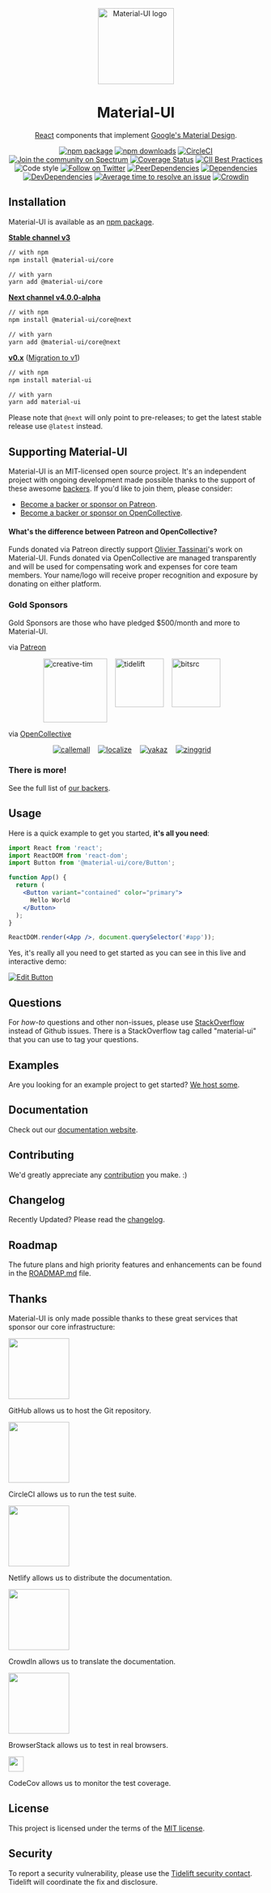 <p align="center">
  <a href="https://material-ui.com/" rel="noopener" target="_blank"><img width="150" src="https://material-ui.com/static/images/material-ui-logo.svg" alt="Material-UI logo"></a></p>
</p>

<h1 align="center">Material-UI</h1>

<div align="center">

[React](http://facebook.github.io/react/) components that implement [Google's Material Design](https://www.google.com/design/spec/material-design/introduction.html).

[![npm package](https://img.shields.io/npm/v/@material-ui/core/latest.svg)](https://www.npmjs.com/package/@material-ui/core)
[![npm downloads](https://img.shields.io/npm/dm/@material-ui/core.svg)](https://www.npmjs.com/package/@material-ui/core)
[![CircleCI](https://img.shields.io/circleci/project/github/mui-org/material-ui/next.svg)](https://circleci.com/gh/mui-org/material-ui/tree/next)
[![Join the community on Spectrum](https://withspectrum.github.io/badge/badge.svg)](https://spectrum.chat/material-ui)
[![Coverage Status](https://img.shields.io/codecov/c/github/mui-org/material-ui/next.svg)](https://codecov.io/gh/mui-org/material-ui/branch/next)
[![CII Best Practices](https://bestpractices.coreinfrastructure.org/projects/1320/badge)](https://bestpractices.coreinfrastructure.org/projects/1320)
![Code style](https://img.shields.io/badge/code_style-prettier-ff69b4.svg)
[![Follow on Twitter](https://img.shields.io/twitter/follow/MaterialUI.svg?label=follow+Material-UI)](https://twitter.com/MaterialUI)
[![PeerDependencies](https://img.shields.io/david/peer/mui-org/material-ui/next.svg)](https://david-dm.org/mui-org/material-ui/next?type=peer&path=packages/material-ui)
[![Dependencies](https://img.shields.io/david/mui-org/material-ui/next.svg)](https://david-dm.org/mui-org/material-ui/next?path=packages/material-ui)
[![DevDependencies](https://img.shields.io/david/dev/mui-org/material-ui/next.svg)](https://david-dm.org/mui-org/material-ui/next?type=dev)
[![Average time to resolve an issue](http://isitmaintained.com/badge/resolution/mui-org/material-ui.svg)](http://isitmaintained.com/project/mui-org/material-ui "Average time to resolve an issue")
[![Crowdin](https://d322cqt584bo4o.cloudfront.net/material-ui-docs/localized.svg?cache=v1)](https://translate.material-ui.com/project/material-ui-docs)

</div>

## Installation

Material-UI is available as an [npm package](https://www.npmjs.com/package/@material-ui/core).

**[Stable channel v3](https://material-ui.com/)**
```sh
// with npm
npm install @material-ui/core

// with yarn
yarn add @material-ui/core
```

**[Next channel v4.0.0-alpha](https://next.material-ui.com/)**
```sh
// with npm
npm install @material-ui/core@next

// with yarn
yarn add @material-ui/core@next
```

**[v0.x](https://v0.material-ui.com/)** ([Migration to v1](https://material-ui.com/guides/migration-v0x/))
```sh
// with npm
npm install material-ui

// with yarn
yarn add material-ui
```


Please note that `@next` will only point to pre-releases; to get the latest stable release use `@latest` instead.

## Supporting Material-UI

Material-UI is an MIT-licensed open source project. It's an independent project with ongoing development made possible thanks to the support of these awesome [backers](/BACKERS.md). If you'd like to join them, please consider:
- [Become a backer or sponsor on Patreon](https://www.patreon.com/oliviertassinari).
- [Become a backer or sponsor on OpenCollective](https://opencollective.com/material-ui).

#### What's the difference between Patreon and OpenCollective?

Funds donated via Patreon directly support [Olivier Tassinari](https://github.com/oliviertassinari)'s work on Material-UI.
Funds donated via OpenCollective are managed transparently and will be used for compensating work and expenses for core team members.
Your name/logo will receive proper recognition and exposure by donating on either platform.

### Gold Sponsors

Gold Sponsors are those who have pledged $500/month and more to Material-UI.

via [Patreon](https://www.patreon.com/oliviertassinari)

<p style="display: flex; justify-content: center;">
  <a data-ga-event-category="sponsors" data-ga-event-action="logo" data-ga-event-label="creative-tim" href="https://www.creative-tim.com/?partner=104080" rel="noopener" target="_blank" style="margin-right: 16px;"><img width="126" src="https://avatars1.githubusercontent.com/u/20172349?s=378" alt="creative-tim" title="Premium Themes"></a>
  <a data-ga-event-category="sponsors" data-ga-event-action="logo" data-ga-event-label="tidelift" href="https://tidelift.com/subscription/pkg/npm-material-ui?utm_source=material_ui&utm_medium=referral&utm_campaign=homepage" rel="noopener" target="_blank" style="margin-right: 16px;"><img width="96" src="https://avatars2.githubusercontent.com/u/30204434?s=192" alt="tidelift" title="Get Professionally Supported Material-UI"></a>
  <a data-ga-event-category="sponsors" data-ga-event-action="logo" data-ga-event-label="bitsrc" href="https://bit.dev" rel="noopener" target="_blank" style="margin-right: 16px;"><img width="96" src="https://avatars1.githubusercontent.com/u/24789812?s=192" alt="bitsrc" title="The fastest way to share code"></a>
</p>

via [OpenCollective](https://opencollective.com/material-ui)

<p style="display: flex; justify-content: center; flex-wrap: wrap;">
  <a data-ga-event-category="sponsors" data-ga-event-action="logo" data-ga-event-label="callemall" href="https://www.call-em-all.com" rel="noopener" target="_blank" style="margin-right: 16px;"><img src="https://images.opencollective.com/proxy/images?src=https%3A%2F%2Fopencollective-production.s3-us-west-1.amazonaws.com%2Ff4053300-e0ea-11e7-acf0-0fa7c0509f4e.png&height=100" alt="callemall" title="The easy way to message your group"></a>
  <a data-ga-event-category="sponsors" data-ga-event-action="logo" data-ga-event-label="localize" href="https://localizejs.com" rel="noopener" target="_blank" style="margin-right: 16px;"><img src="https://images.opencollective.com/proxy/images?src=https%3A%2F%2Fopencollective-production.s3-us-west-1.amazonaws.com%2F629dea80-f1ae-11e8-b356-a5942970e22b.png&height=65" alt="localize" title="Application translation & localization platform"></a>
  <a data-ga-event-category="sponsors" data-ga-event-action="logo" data-ga-event-label="yakaz" href="https://yakaz.com" rel="noopener" target="_blank" style="margin-right: 16px;"><img src="https://images.opencollective.com/proxy/images?src=https%3A%2F%2Fopencollective-production.s3-us-west-1.amazonaws.com%2Fb47b9630-1586-11e9-a4d4-47c0a7133bdc.png&height=80" alt="yakaz" title="Search classified ads"></a>
  <a data-ga-event-category="sponsors" data-ga-event-action="logo" data-ga-event-label="zinggrid" href="https://www.zinggrid.com/" rel="noopener" target="_blank" style="margin-right: 16px;"><img src="https://images.opencollective.com/proxy/images?src=https%3A%2F%2Fopencollective-production.s3-us-west-1.amazonaws.com%2F453226e0-258a-11e9-ac89-996ff9caccb7.png&height=45" alt="zinggrid" title="Makes powerful grids easy"></a>
</p>

### There is more!

See the full list of [our backers](https://material-ui.com/discover-more/backers/).

## Usage

Here is a quick example to get you started, **it's all you need**:

```jsx
import React from 'react';
import ReactDOM from 'react-dom';
import Button from '@material-ui/core/Button';

function App() {
  return (
    <Button variant="contained" color="primary">
      Hello World
    </Button>
  );
}

ReactDOM.render(<App />, document.querySelector('#app'));
```

Yes, it's really all you need to get started as you can see in this live and interactive demo:

[![Edit Button](https://codesandbox.io/static/img/play-codesandbox.svg)](https://codesandbox.io/s/4j7m47vlm4)

## Questions

For *how-to* questions and other non-issues,
please use [StackOverflow](http://stackoverflow.com/questions/tagged/material-ui) instead of Github issues.
There is a StackOverflow tag called "material-ui" that you can use to tag your questions.

## Examples

Are you looking for an example project to get started?
[We host some](https://material-ui.com/getting-started/example-projects/).

## Documentation

Check out our [documentation website](https://material-ui.com/).

## Contributing

We'd greatly appreciate any [contribution](/CONTRIBUTING.md) you make. :)

## Changelog

Recently Updated?
Please read the [changelog](https://github.com/mui-org/material-ui/releases).

## Roadmap

The future plans and high priority features and enhancements can be found in the [ROADMAP.md](https://material-ui.com/discover-more/roadmap/) file.

## Thanks

Material-UI is only made possible thanks to these great services that sponsor our core infrastructure:

[<img src="https://github.githubassets.com/images/modules/logos_page/GitHub-Logo.png" width="120">](https://github.com/)

GitHub allows us to host the Git repository.

[<img src="https://assets.brandfolder.com/otz6k5-cj8pew-e4rk9u/element.png?v=1501538594" width="120">](https://circleci.com/)

CircleCI allows us to run the test suite.

[<img src="https://cdn.netlify.com/15ecf59b59c9d04b88097c6b5d2c7e8a7d1302d0/1b6d6/img/press/logos/full-logo-light.svg" width="120">](https://www.netlify.com/)

Netlify allows us to distribute the documentation.

[<img src="https://support.crowdin.com/assets/logos/crowdin-logo1-small.png" width="120">](https://crowdin.com/)

CrowdIn allows us to translate the documentation.

[<img src="https://www.browserstack.com/images/mail/browserstack-logo-footer.png" width="120">](https://www.browserstack.com/)

BrowserStack allows us to test in real browsers.

[<img src="https://raw.githubusercontent.com/codecov/media/master/logos/icon-50.png" height="30">](https://codecov.io/)

CodeCov allows us to monitor the test coverage.

## License

This project is licensed under the terms of the
[MIT license](/LICENSE).

## Security

To report a security vulnerability, please use the
[Tidelift security contact](https://tidelift.com/security).
Tidelift will coordinate the fix and disclosure.
